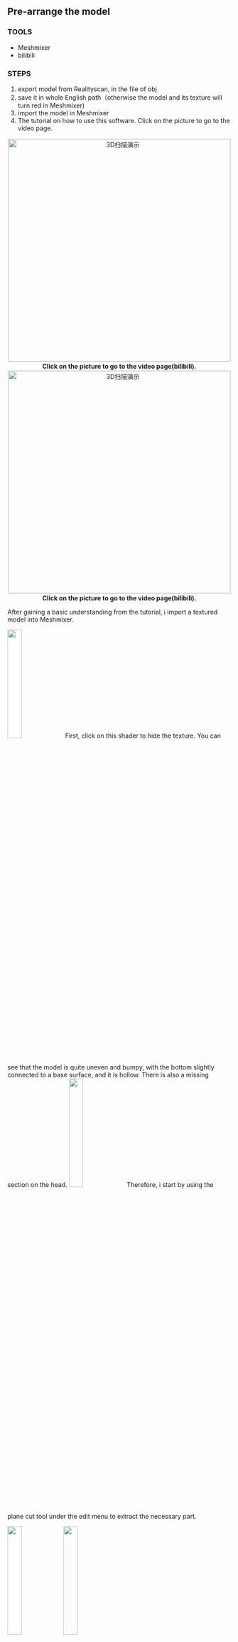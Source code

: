 ## Pre-arrange the model


### TOOLS
- Meshmixer
- bilibili

### STEPS

1. export model from Realityscan, in the file of obj
2. save it in whole English path（otherwise the model and its texture will turn red in Meshmixer)
3. import the model in Meshmixer
4. The tutorial on how to use this software. Click on the picture to go to the video page.

<div align="center">
  <a href="https://www.bilibili.com/video/BV1nt4y1z7PS" target="_blank">
    <img src="https://github.com/Red0tt/How-To-Make-Anything-/blob/main/WEEK.2_MODIFY_3DMODEL/video_image/1da3063f2a24bfb6e60eca8b3569d4078461fa04.png" 
         alt="3D扫描演示" 
         style="width: 500px; height: auto; border: 2px solid #f0f0f0;">
  </a>
  <br>
  <strong>Click on the picture to go to the video page(bilibili).</strong>
</div>

<div align="center">
  <a href="https://www.bilibili.com/video/BV1ty4y1i7Y8" target="_blank">
    <img src="https://github.com/Red0tt/How-To-Make-Anything-/blob/main/WEEK.2_MODIFY_3DMODEL/video_image/aedfaec0ffb81385b01f2a98097a0f25eb946250.jpg" 
         alt="3D扫描演示" 
         style="width: 500px; height: auto; border: 2px solid #f0f0f0;">
  </a>
  <br>
  <strong>Click on the picture to go to the video page(bilibili).</strong>
</div>



After gaining a basic understanding from the tutorial, i import a textured model into Meshmixer. 


<img src="https://github.com/Red0tt/How-To-Make-Anything-/blob/main/WEEK.2_MODIFY_3DMODEL/meshmixer/m1.png" width="25%"/>
First, click on this shader to hide the texture. You can see that the model is quite uneven and bumpy, with the bottom slightly connected to a base surface, and it is hollow. There is also a missing section on the head. 

<img src="https://github.com/Red0tt/How-To-Make-Anything-/blob/main/WEEK.2_MODIFY_3DMODEL/meshmixer/m2.png" width="25%"/>
Therefore, i start by using the plane cut tool under the edit menu to extract the necessary part. 

<img src="https://github.com/Red0tt/How-To-Make-Anything-/blob/main/WEEK.2_MODIFY_3DMODEL/meshmixer/m3.png" width="25%"><img src="https://github.com/Red0tt/How-To-Make-Anything-/blob/main/WEEK.2_MODIFY_3DMODEL/meshmixer/m4.png" width="25%"/>

To repair the gap on the head, we use a sphere from the meshmix library, adjust and move it to fill the missing area on the head, and perform a Boolean operation with the original model to make it appear more complete.

<img src="https://github.com/Red0tt/How-To-Make-Anything-/blob/main/WEEK.2_MODIFY_3DMODEL/meshmixer/m5.png" width="25%"/>

As for the base, since I’m not confident in shaping the current form into a proper base, I also used a cylinder placed outside the model. This is because only this way allows adjusting the height of the cylinder. Finally, I moved it beneath the model. At this point, our Kabi model and the cylinder remain separate, and we can later perform a Boolean union.


<img src="https://github.com/Red0tt/How-To-Make-Anything-/blob/main/WEEK.2_MODIFY_3DMODEL/meshmixer/m6.png" width="25%"><img src="https://github.com/Red0tt/How-To-Make-Anything-/blob/main/WEEK.2_MODIFY_3DMODEL/meshmixer/m7.png" width="25%">

For the other uneven and bumpy areas, I tried three repair methods.
First, using the select tool followed by erase & fill. 


<img src="https://github.com/Red0tt/How-To-Make-Anything-/blob/main/WEEK.2_MODIFY_3DMODEL/meshmixer/m8.png" width="25%"/>

Second, selecting and then deleting, followed by repairing with the inspector under the analysis menu. 


<img src="https://github.com/Red0tt/How-To-Make-Anything-/blob/main/WEEK.2_MODIFY_3DMODEL/meshmixer/m9.png" width="25%"/>

Third, using the sculpt tool, which is more suitable when the first two methods fail to achieve the desired shape.


<img src="https://github.com/Red0tt/How-To-Make-Anything-/blob/main/WEEK.2_MODIFY_3DMODEL/meshmixer/m10.png" width="25%"/>


The final repaired model is shown in the figure below.

<img src="https://github.com/Red0tt/How-To-Make-Anything-/blob/main/WEEK.2_MODIFY_3DMODEL/modified.png" width="25%" alt="unkabi"><img src="https://github.com/Red0tt/How-To-Make-Anything-/blob/main/WEEK.2_MODIFY_3DMODEL/meshmixer/m11.png" width="25%">


## 3D PRINT

**TOOLS**
- software Ultimaker
- IUP3D 3D printer

**STEPS**

Import the OBJ model into Ultimaker, adjust the model's orientation and size, ensuring there are no angles smaller than 45 degrees, and do not use support (I tried it once; the support was extremely difficult to remove and left marks). 

<img src="https://github.com/Red0tt/How-To-Make-Anything-/blob/main/WEEK.2_MODIFY_3DMODEL/3dprint/u%20(1).png" width="25%"><img src="https://github.com/Red0tt/How-To-Make-Anything-/blob/main/WEEK.2_MODIFY_3DMODEL/3dprint/u%20(2).png" width="25%">


Set up the printer and check the preview. (choose non ultimaker printer)


<img src="https://github.com/Red0tt/How-To-Make-Anything-/blob/main/WEEK.2_MODIFY_3DMODEL/3dprint/u%20(4).png" width="40%"><img src="https://github.com/Red0tt/How-To-Make-Anything-/blob/main/WEEK.2_MODIFY_3DMODEL/3dprint/u%20(5).png" width="25%"><img src="https://github.com/Red0tt/How-To-Make-Anything-/blob/main/WEEK.2_MODIFY_3DMODEL/3dprint/u%20(6).png" width="25%"><img src="https://github.com/Red0tt/How-To-Make-Anything-/blob/main/WEEK.2_MODIFY_3DMODEL/3dprint/u%20(3).png" width="25%">

Import the G-code file to the SD card, insert it into the printer, and start printing. At the beginning, pay attention to the distance between the nozzle tip and the build plate to see if it is too close. I thought it was somewhat too close, so I stopped and adjusted the distance.

Here is the process photos.


<img src="https://github.com/Red0tt/How-To-Make-Anything-/blob/main/WEEK.2_MODIFY_3DMODEL/3dprint/3d0.jpg" width="25%">
<img src="https://github.com/Red0tt/How-To-Make-Anything-/blob/main/WEEK.2_MODIFY_3DMODEL/22c9bf079cb4452e07fda1ab26ad31d1.jpeg" width="25%" alt="3dp1"><img src="https://github.com/Red0tt/How-To-Make-Anything-/blob/main/WEEK.2_MODIFY_3DMODEL/bd70603910664863ba7252fc64bc6e77.jpeg" width="25%" alt="3dp2">



**PROBLEMS AND SOLUTIONS**
1. Curling
<img src="https://github.com/Red0tt/How-To-Make-Anything-/blob/main/WEEK.2_MODIFY_3DMODEL/3d1.jpg" width="25%" alt="3dp1">


**Solution**: Because of overheating.
[curling or rough corners - simplify3d](https://www.simplify3d.com/resources/print-quality-troubleshooting/curling-or-rough-corners/)

2. Stringing or Oozing
 <img src="https://github.com/Red0tt/How-To-Make-Anything-/blob/main/WEEK.2_MODIFY_3DMODEL/3d2.jpg" width="25%" alt="3dp2">

 
 **Solution**: speed and distance is ok. Can try "retraction" setting.
[Stringing or Oozing - simplify3d](https://www.simplify3d.com/resources/print-quality-troubleshooting/stringing-or-oozing/)
   
